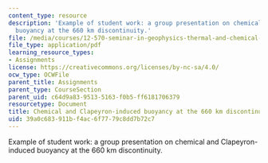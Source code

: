 ```yaml
---
content_type: resource
description: 'Example of student work: a group presentation on chemical and Clapeyron-induced
  buoyancy at the 660 km discontinuity.'
file: /media/courses/12-570-seminar-in-geophysics-thermal-and-chemical-evolution-of-the-earth-spring-2005/39a0c683911bf4ac6f7779c8dd7b72c7_grp4prsnttn80305.pdf
file_type: application/pdf
learning_resource_types:
- Assignments
license: https://creativecommons.org/licenses/by-nc-sa/4.0/
ocw_type: OCWFile
parent_title: Assignments
parent_type: CourseSection
parent_uid: c64d9a83-9513-5163-f0b5-ff6181706379
resourcetype: Document
title: Chemical and Clapeyron-induced buoyancy at the 660 km discontinuity
uid: 39a0c683-911b-f4ac-6f77-79c8dd7b72c7
---
```

Example of student work: a group presentation on chemical and Clapeyron-induced buoyancy at the 660 km discontinuity.